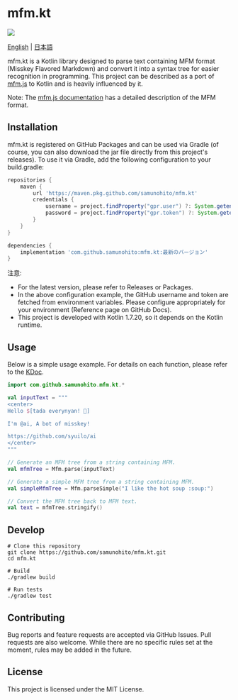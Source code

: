# mfm.kt

![](https://github.com/samunohito/mfm.kt/actions/workflows/gradle-ci.yml/badge.svg?branch=master)

[English](README.md) | [日本語](README.ja.md)

mfm.kt is a Kotlin library designed to parse text containing MFM format (Misskey Flavored Markdown) and convert it into a syntax tree for easier recognition in programming. This project can be described as a port of [mfm.js](https://github.com/misskey-dev/mfm.js) to Kotlin and is heavily influenced by it.

Note: The [mfm.js documentation](https://github.com/misskey-dev/mfm.js/blob/develop/docs/syntax.md) has a detailed description of the MFM format.

## Installation

mfm.kt is registered on GitHub Packages and can be used via Gradle (of course, you can also download the jar file directly from this project's releases). To use it via Gradle, add the following configuration to your build.gradle:

```gradle
repositories {
    maven {
        url 'https://maven.pkg.github.com/samunohito/mfm.kt'
        credentials {
            username = project.findProperty("gpr.user") ?: System.getenv("USERNAME_GITHUB")
            password = project.findProperty("gpr.token") ?: System.getenv("TOKEN_GITHUB")
        }
    }
}

dependencies {
    implementation 'com.github.samunohito:mfm.kt:最新のバージョン'
}
```

注意:

- For the latest version, please refer to Releases or Packages.
- In the above configuration example, the GitHub username and token are fetched from environment variables. Please configure appropriately for your environment (Reference page on GitHub Docs).
- This project is developed with Kotlin 1.7.20, so it depends on the Kotlin runtime.

## Usage

Below is a simple usage example. For details on each function, please refer to the [KDoc](https://samunohito.github.io/mfm.kt/index.html).

```Kotlin
import com.github.samunohito.mfm.kt.*

val inputText = """
<center>
Hello $[tada everynyan! 🎉]

I'm @ai, A bot of misskey!

https://github.com/syuilo/ai
</center>
"""

// Generate an MFM tree from a string containing MFM.
val mfmTree = Mfm.parse(inputText)

// Generate a simple MFM tree from a string containing MFM.
val simpleMfmTree = Mfm.parseSimple("I like the hot soup :soup:")

// Convert the MFM tree back to MFM text.
val text = mfmTree.stringify()
```

## Develop

```shell
# Clone this repository
git clone https://github.com/samunohito/mfm.kt.git
cd mfm.kt

# Build
./gradlew build

# Run tests
./gradlew test
```

## Contributing

Bug reports and feature requests are accepted via GitHub Issues. Pull requests are also welcome. While there are no specific rules set at the moment, rules may be added in the future.

## License

This project is licensed under the MIT License.